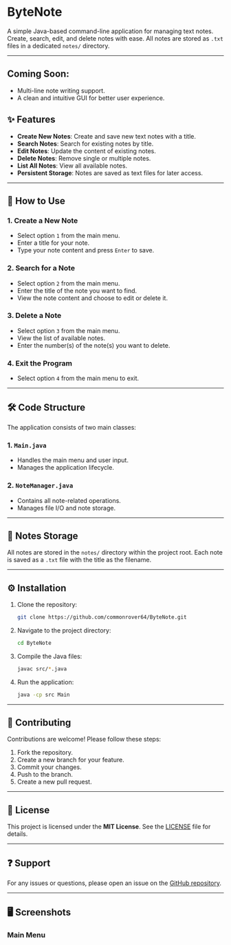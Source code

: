 # ByteNote

A simple Java-based command-line application for managing text notes. Create, search, edit, and delete notes with ease. All notes are stored as `.txt` files in a dedicated `notes/` directory.

---

## **Coming Soon**:
- Multi-line note writing support.
- A clean and intuitive GUI for better user experience.


## ✨ Features

- **Create New Notes**: Create and save new text notes with a title.
- **Search Notes**: Search for existing notes by title.
- **Edit Notes**: Update the content of existing notes.
- **Delete Notes**: Remove single or multiple notes.
- **List All Notes**: View all available notes.
- **Persistent Storage**: Notes are saved as text files for later access.

---

## 🚀 How to Use

### 1. **Create a New Note**
   - Select option `1` from the main menu.
   - Enter a title for your note.
   - Type your note content and press `Enter` to save.

### 2. **Search for a Note**
   - Select option `2` from the main menu.
   - Enter the title of the note you want to find.
   - View the note content and choose to edit or delete it.

### 3. **Delete a Note**
   - Select option `3` from the main menu.
   - View the list of available notes.
   - Enter the number(s) of the note(s) you want to delete.

### 4. **Exit the Program**
   - Select option `4` from the main menu to exit.

---

## 🛠️ Code Structure

The application consists of two main classes:

### 1. **`Main.java`**
   - Handles the main menu and user input.
   - Manages the application lifecycle.

### 2. **`NoteManager.java`**
   - Contains all note-related operations.
   - Manages file I/O and note storage.

---

## 📂 Notes Storage

All notes are stored in the `notes/` directory within the project root. Each note is saved as a `.txt` file with the title as the filename.

---

## ⚙️ Installation

1. Clone the repository:
   ```bash
   git clone https://github.com/commonrover64/ByteNote.git
   ```
2. Navigate to the project directory:
   ```bash
   cd ByteNote
   ```
3. Compile the Java files:
   ```bash
   javac src/*.java
   ```
4. Run the application:
   ```bash
   java -cp src Main
   ```

---

## 🤝 Contributing

Contributions are welcome! Please follow these steps:

1. Fork the repository.
2. Create a new branch for your feature.
3. Commit your changes.
4. Push to the branch.
5. Create a new pull request.

---

## 📜 License

This project is licensed under the **MIT License**. See the [LICENSE](LICENSE) file for details.

---

## ❓ Support

For any issues or questions, please open an issue on the [GitHub repository](https://github.com/yourusername/note-manager/issues).

---

## 🖥️ Screenshots

### Main Menu
